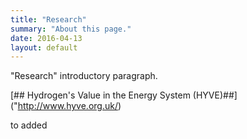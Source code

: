 ```yaml
---
title: "Research"
summary: "About this page."
date: 2016-04-13
layout: default
---
```


"Research" introductory paragraph.

[## Hydrogen's Value in the Energy System (HYVE)##] ("http://www.hyve.org.uk/)

to added